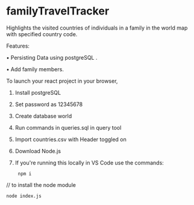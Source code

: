 # familyTravelTracker
Highlights the visited countries of individuals in a family in the world map with specified country code.

Features:

• Persisting Data using postgreSQL .

• Add family members.

To launch your react project in your browser,

1. Install postgreSQL

2. Set password as 12345678

3. Create database world

4. Run commands in queries.sql in query tool

5. Import countries.csv with Header toggled on

6. Download Node.js

7. If you're running this locally in VS Code use the commands:

        npm i

// to install the node module

    node index.js